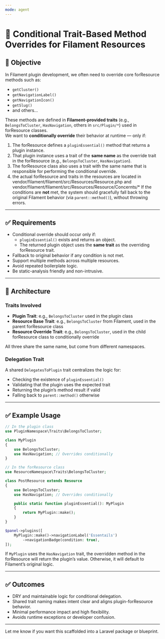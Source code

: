 ```yaml
---
mode: agent
---
```


# 🎯 Conditional Trait-Based Method Overrides for Filament Resources

## 🧠 Objective

In Filament plugin development, we often need to override core forResource methods such as:

- `getCluster()`
- `getNavigationLabel()`
- `getNavigationIcon()`
- `getSlug()`
- and others…

These methods are defined in **Filament-provided traits** (e.g., `BelongsToCluster`, `HasNavigation`, others in `src/Plugin/*`) used in forResource classes.  
We want to **conditionally override** their behavior at runtime — only if:

1. The forResource defines a `pluginEssential()` method that returns a plugin instance.
2. That plugin instance uses a trait of the **same name** as the override trait in the forResource (e.g., `BelongsToCluster`, `HasNavigation`).
3. The forResource class also uses a trait with the same name that is responsible for performing the conditional override.
4. the actual forResource and traits in the resources are located in vendor/filament/filament/src/Resources/Resource.php and vendor/filament/filament/src/Resources/Resource/Concernts/*
If the conditions are **not** met, the system should gracefully fall back to the original Filament behavior (via `parent::method()`), without throwing errors.

---

## ✅ Requirements

- Conditional override should occur only if:
  - `pluginEssential()` exists and returns an object.
  - The returned plugin object uses the **same trait** as the overriding forResource trait.
- Fallback to original behavior if any condition is not met.
- Support multiple methods across multiple resources.
- Avoid repeated boilerplate logic.
- Be static-analysis friendly and non-intrusive.

---

## 🧩 Architecture

### Traits Involved

- **Plugin Trait**: e.g., `BelongsToCluster` used in the plugin class
- **Resource Base Trait**: e.g., `BelongsToCluster` from Filament, used in the parent forResource class
- **Resource Override Trait**: e.g., `BelongsToCluster`, used in the child forResource class to conditionally override

All three share the same name, but come from different namespaces.

### Delegation Trait

A shared `DelegatesToPlugin` trait centralizes the logic for:

- Checking the existence of `pluginEssential()`
- Validating that the plugin uses the expected trait
- Returning the plugin’s method result if valid
- Falling back to `parent::method()` otherwise

---

## ✅ Example Usage

````php
// In the plugin class
use PluginNamespace\Traits\BelongsToCluster;

class MyPlugin
{
    use BelongsToCluster;
    use HasNavigation; // Overrides conditionally
}
````

````php
// In the forResource class
use ResourceNamespace\Traits\BelongsToCluster;

class PostResource extends Resource
{
    use BelongsToCluster;
    use HasNavigation; // Overrides conditionally

    public static function pluginEssential(): MyPlugin
    {
        return MyPlugin::make();
    }
}
````

```php
$panel->plugins([
    MyPlugin::make()->navigationLabel('Essentails')
        ->navigationBadge(condition: true),
]);
```

If `MyPlugin` uses the `HasNavigation` trait, the overridden method in the forResource will return the plugin’s value. Otherwise, it will default to Filament’s original logic.

---

## ✅ Outcomes

- DRY and maintainable logic for conditional delegation.
- Shared trait naming makes intent clear and aligns plugin-forResource behavior.
- Minimal performance impact and high flexibility.
- Avoids runtime exceptions or developer confusion.

---

Let me know if you want this scaffolded into a Laravel package or blueprint.